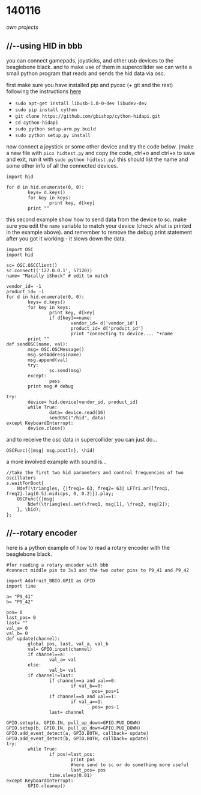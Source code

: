 140116
======

_own projects_


//--using HID in bbb
--------------------
you can connect gamepads, joysticks, and other usb devices to the beaglebone black. and to make use of them in supercollider we can write a small python program that reads and sends the hid data via osc.

first make sure you have installed pip and pyosc (+ git and the rest) following the instructions [here](https://github.com/redFrik/udk10-Embedded_Systems/tree/master/udk131114#--installing-software)

* `sudo apt-get install libusb-1.0-0-dev libudev-dev`
* `sudo pip install cython`
* `git clone https://github.com/gbishop/cython-hidapi.git`
* `cd cython-hidapi`
* `sudo python setup-arm.py build`
* `sudo python setup.py install`

now connect a joystick or some other device and try the code below. (make a new file with `pico hidtest.py` and copy the code, ctrl+o and ctrl+x to save and exit, run it with `sudo python hidtest.py`)
this should list the name and some other info of all the connected devices.

```
import hid

for d in hid.enumerate(0, 0):
        keys= d.keys()
        for key in keys:
                print key, d[key]
        print ""
```

this second example show how to send data from the device to sc. make sure you edit the `name` variable to match your device (check what is printed in the example above).
and remember to remove the debug print statement after you got it working - it slows down the data.

```
import OSC
import hid

sc= OSC.OSCClient()
sc.connect(('127.0.0.1', 57120))
name= "Macally iShock" # edit to match

vendor_id= -1
product_id= -1
for d in hid.enumerate(0, 0):
        keys= d.keys()
        for key in keys:
                print key, d[key]
                if d[key]==name:
                        vendor_id= d['vendor_id']
                        product_id= d['product_id']
                        print "connecting to device.... "+name
        print ""
def sendOSC(name, val):
        msg= OSC.OSCMessage()
        msg.setAddress(name)
        msg.append(val)
        try:
                sc.send(msg)
        except:
                pass
        print msg # debug

try:
        device= hid.device(vendor_id, product_id)
        while True:
                data= device.read(16)
                sendOSC("/hid", data)
except KeyboardInterrupt:
        device.close()
```

and to receive the osc data in supercollider you can just do...

`OSCFunc({|msg| msg.postln}, \hid)`

a more involved example with sound is...

```
//take the first two hid parameters and control frequencies of two oscillators
s.waitForBoot{
	Ndef(\triangles, {|freq1= 63, freq2= 63| LFTri.ar([freq1, freq2].lag(0.5).midicps, 0, 0.2)}).play;
	OSCFunc({|msg|
		Ndef(\triangles).set(\freq1, msg[1], \freq2, msg[2]);
	}, \hid);
};
```

//--rotary encoder
------------------
here is a python example of how to read a rotary encoder with the beaglebone black.

```
#for reading a rotary encoder with bbb
#connect middle pin to 3v3 and the two outer pins to P9_41 and P9_42

import Adafruit_BBIO.GPIO as GPIO
import time

a= "P9_41"
b= "P9_42"

pos= 0
last_pos= 0
last= ""
val_a= 0
val_b= 0
def update(channel):
        global pos, last, val_a, val_b
        val= GPIO.input(channel)
        if channel==a:
                val_a= val
        else:
                val_b= val
        if channel!=last:
                if channel==a and val==0:
                        if val_b==0:
                                pos= pos+1
                if channel==b and val==1:
                        if val_a==1:
                                pos= pos-1
                last= channel

GPIO.setup(a, GPIO.IN, pull_up_down=GPIO.PUD_DOWN)
GPIO.setup(b, GPIO.IN, pull_up_down=GPIO.PUD_DOWN)
GPIO.add_event_detect(a, GPIO.BOTH, callback= update)
GPIO.add_event_detect(b, GPIO.BOTH, callback= update)
try:
        while True:
                if pos!=last_pos:
                        print pos
                        #here send to sc or do something more useful
                        last_pos= pos
                time.sleep(0.01)
except KeyboardInterrupt:
        GPIO.cleanup()
```
